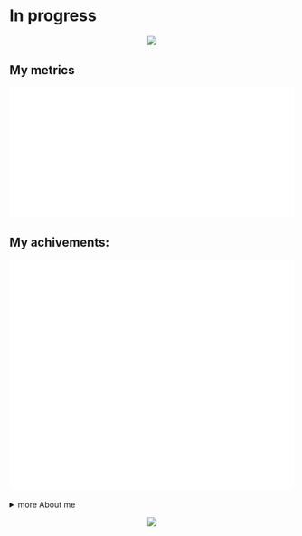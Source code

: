 # In progress

<p align = "center">
  
  <img src="https://readme-typing-svg.herokuapp.com?color=5865F2&center=true&vCenter=true&multiline=true&height=100&lines=Hi%2C+Im+ena0;Welcome+to+my+profile+account">

<p>

## My metrics
  
![general](./metrics/general.svg) 
  
## My achivements:
  
![achivements](./metrics/achivementMetrics.svg)

<details><summary>more About me</summary>
  
  ### My music list
  
  ![My music](./metrics/music.svg)
  
</details>
  
<p align = "center">
  
  <img src="https://capsule-render.vercel.app/api?type=waving&height=200&color=timeGradient&text=Goodbye">

<p>
